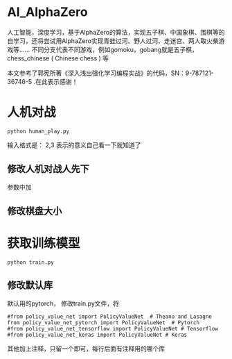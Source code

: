 # AI_AlphaZero
人工智能，深度学习，基于AlphaZero的算法，实现五子棋、中国象棋、围棋等的自学习，还将尝试用AlphaZero实现青蛙过河、野人过河、走迷宫、两人取火柴游戏等...... 不同分支代表不同游戏，例如gomoku，gobang就是五子棋，chess_chinese ( Chinese chess ) 等

本文参考了郭宪所著《深入浅出强化学习编程实战》的代码，SN：9-787121-36746-5 .在此表示感谢！

# 人机对战
```
python human_play.py  
```

输入格式是： 2,3
表示的意义自己看一下就知道了

## 修改人机对战人先下
参数中加


## 修改棋盘大小


# 获取训练模型
```
python train.py
```

## 修改默认库
默认用的pytorch， 修改train.py文件，将
```
#from policy_value_net import PolicyValueNet  # Theano and Lasagne
from policy_value_net_pytorch import PolicyValueNet  # Pytorch
#from policy_value_net_tensorflow import PolicyValueNet # Tensorflow
#from policy_value_net_keras import PolicyValueNet # Keras
```
其他加上注释，只留一个即可，每行后面有注释用的哪个库

